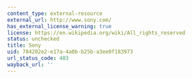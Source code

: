 ```yaml
---
content_type: external-resource
external_url: http://www.sony.com/
has_external_license_warning: true
license: https://en.wikipedia.org/wiki/All_rights_reserved
status: unchecked
title: Sony
uid: 784202e2-e17a-4a0b-b25b-a3ee0f183973
url_status_code: 403
wayback_url: ''
---
```

